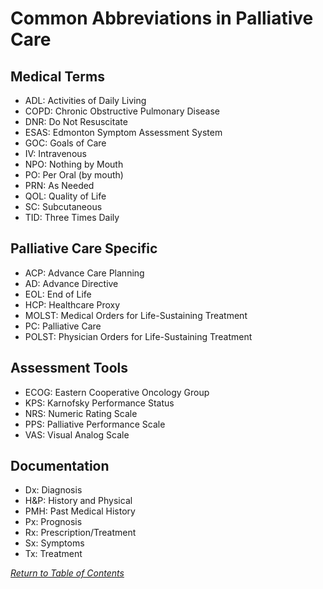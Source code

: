 # Common Abbreviations in Palliative Care

## Medical Terms
- ADL: Activities of Daily Living
- COPD: Chronic Obstructive Pulmonary Disease
- DNR: Do Not Resuscitate
- ESAS: Edmonton Symptom Assessment System
- GOC: Goals of Care
- IV: Intravenous
- NPO: Nothing by Mouth
- PO: Per Oral (by mouth)
- PRN: As Needed
- QOL: Quality of Life
- SC: Subcutaneous
- TID: Three Times Daily

## Palliative Care Specific
- ACP: Advance Care Planning
- AD: Advance Directive
- EOL: End of Life
- HCP: Healthcare Proxy
- MOLST: Medical Orders for Life-Sustaining Treatment
- PC: Palliative Care
- POLST: Physician Orders for Life-Sustaining Treatment

## Assessment Tools
- ECOG: Eastern Cooperative Oncology Group
- KPS: Karnofsky Performance Status
- NRS: Numeric Rating Scale
- PPS: Palliative Performance Scale
- VAS: Visual Analog Scale

## Documentation
- Dx: Diagnosis
- H&P: History and Physical
- PMH: Past Medical History
- Px: Prognosis
- Rx: Prescription/Treatment
- Sx: Symptoms
- Tx: Treatment

_[Return to Table of Contents](../toc.md)_
